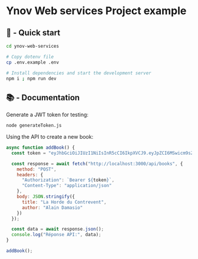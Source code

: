 # Ynov Web services Project example

## 🚀 - Quick start

```sh
cd ynov-web-services

# Copy dotenv file
cp .env.example .env

# Install dependencies and start the development server
npm i ; npm run dev
```

## 📚 - Documentation

Generate a JWT token for testing:
```sh
node generateToken.js
```

Using the API to create a new book:

```js
async function addBook() {
  const token = "eyJhbGciOiJIUzI1NiIsInR5cCI6IkpXVCJ9.eyJpZCI6MSwicm9sZSI6IndyaXRlciIsImlhdCI6MTc2MTY2Mzc2NCwiZXhwIjoxNzYxNjY3MzY0fQ.0vva8cwxA2ogXRSD26oTxsIxOkzF2BRr5JW9d8-6R3w";

  const response = await fetch("http://localhost:3000/api/books", {
    method: "POST",
    headers: {
      "Authorization": `Bearer ${token}`,
      "Content-Type": "application/json"
    },
    body: JSON.stringify({
      title: "La Horde du Contrevent",
      author: "Alain Damasio"
    })
  });

  const data = await response.json();
  console.log("Réponse API:", data);
}

addBook();
```